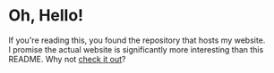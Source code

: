 # Oh, Hello!

If you're reading this, you found the repository that hosts my website.  
I promise the actual website is significantly more interesting than this README. Why not [check it out](https://jmmclaug201.github.io)?
